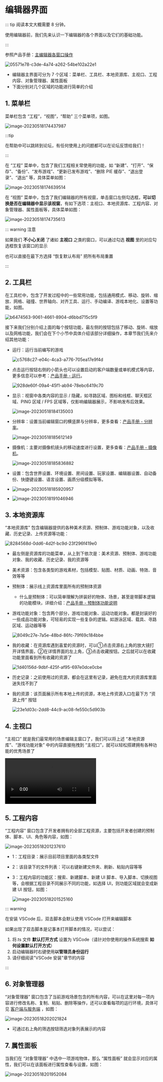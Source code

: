 # 编辑器界面

::: tip 阅读本文大概需要 8 分钟。

使用编辑器前，我们先来认识一下编辑器的各个界面以及它们的基础功能。

:::

参照产品手册：[主编辑器各窗口操作](https://docs.ark.online/Editor/EditorWindowsOperation.html)

![05571e78-c3de-4a74-a262-54be102a22e1](https://arkimg.ark.online/05571e78-c3de-4a74-a262-54be102a22e1.webp)

* 编辑器主界面可分为 7 个区域：菜单栏、工具栏、本地资源库、主视口、工程内容、对象管理器、属性面板
* 下面分别对几个区域的功能进行简单的介绍

## 1. 菜单栏

菜单栏包含 “工程”，“视图”，“帮助” 三个菜单项，如图。

![image-20230518174437987](https://arkimg.ark.online/image-20230518174437987.webp)

:::tip

在帮助中可以跳转到论坛，有任何使用上的问题都可以在论坛反馈给我们！

:::

在 “工程” 菜单中，包含了我们工程相关常使用的功能，如 “新建”、“打开”、“保存”、“备份”、“发布游戏”、“更新已发布游戏”、“删除 PIE 缓存”、“退出登录”、“退出” 等，具体菜单如图：

![image-20230518174639514](https://arkimg.ark.online/image-20230518174639514.webp)

在 “视图” 菜单中，包含了我们编辑器的所有视窗，单击窗口左侧勾选框，**可以切换是否在编辑器中显示该视窗**，有如下选项：主视口、本地资源库、工程内容、对象管理器、属性面板等，具体菜单如图：

![image-20230518174735613](https://arkimg.ark.online/image-20230518174735613.webp)

::: warning 注意

如果我们 **不小心关闭** 了诸如  **主视口** 之类的窗口，可以通过勾选 **视图** 里的对应勾选框恢复该窗口的显示

也可以直接在最下方选择 “恢复默认布局” 把所有布局重置

:::

## 2. 工具栏

在工具栏中，包含了开发过程中的一些常用功能，包括通用模式、移动、旋转、缩放、网格、碰撞、世界轴向、对齐工具、运行、手动编译、游戏本地化、设置等功能，如图。

![b6474563-9061-4661-8904-d6bbd715c5f9](https://arkimg.ark.online/b6474563-9061-4661-8904-d6bbd715c5f9.webp)

接下来我们分别介绍上面的每个按钮功能，最左侧的按钮包括了移动、旋转、缩放以及网格功能，我们会在下个小节中具体介绍该部分详细操作，本章节我们先来介绍其他功能：

- 运行：运行当前编写的游戏

  ![c5768c27-e04c-4ca3-a776-705ea17e9f4d](https://arkimg.ark.online/c5768c27-e04c-4ca3-a776-705ea17e9f4d.webp)

- 点击运行按钮右侧的小箭头也可以设置启动的客户端数量或单机模式等内容，更多信息可以参考：[产品手册 - 运行](https://docs.ark.online/Editor/EditorWindowsOperation.html#%E8%BF%90%E8%A1%8C)。

  ![928de60f-09a4-45f1-ab94-78ebc6419c70](https://arkimg.ark.online/928de60f-09a4-45f1-ab94-78ebc6419c70.webp)


- 显示：视窗中各类内容的显示 / 隐藏，如寻路区域、图标和线框、聊天框区域、PING 区域 / FPS 区域等，仅影响编辑器展示，不影响发布后效果。

  ![image-20230518184135003](https://arkimg.ark.online/image-20230518184135003.webp)

- 分辨率：设置当前编辑窗口的横竖屏与分辨率，更多查看：[产品手册 - 分辨率](https://docs.ark.online/Editor/EditorWindowsOperation.html#%E5%88%86%E8%BE%A8%E7%8E%87)。

  ![image-20230518185612149](https://arkimg.ark.online/image-20230518185612149.webp)

- 摄像机：主要对摄像机镜头的移动速度进行设置，更多查看：[产品手册 - 摄像机](https://docs.ark.online/Editor/EditorWindowsOperation.html#%E6%91%84%E5%83%8F%E6%9C%BA)。

  ![image-20230518185836882](https://arkimg.ark.online/image-20230518185836882.webp)


- 设置：包含世界设置、环境设置、房间设置、玩家设置、编辑器设置、自动备份、快捷键设置、语言设置、画质分级模拟等等。
- ![image-20230518185920957](https://arkimg.ark.online/image-20230518185920957.webp)
- ![image-20230518191046946](https://arkimg.ark.online/image-20230518191046946.webp)

## 3. 本地资源库

“本地资源库” 包含编辑器提供的各种美术资源、预制体、游戏功能对象，以及收藏、历史记录、上传资源等功能：

![8284568d-0dd6-4d2f-bc9d-23f296f419e0](https://arkimg.ark.online/8284568d-0dd6-4d2f-bc9d-23f296f419e0.webp)

* 最左侧是资源库的功能菜单，从上到下依次是：美术资源、预制体、游戏功能对象、我的收藏、历史记录、我的资源等
* 美术资源：包含各类型的游戏素材，包括模型、贴图、材质、动画、特效、音效等等
* 预制体：展示线上资源库里面所有的预制体资源
  * 什么是预制体：可以简单理解为拼装好的物体、场景，甚至是带脚本逻辑的功能模块，详细介绍：[产品手册 - 预制体功能说明](https://docs.ark.online/Editor/Prefabs.html)
* 游戏功能对象：包含两个部分，游戏功能对象、运动功能对象。都是封装好的一些成品功能对象，可轻易的实现一些复杂的逻辑。如游泳区域、载具、寻路区域、运动器等等
  
  ![8049c27e-7a5e-48bd-86fc-79f69c184bbe](https://arkimg.ark.online/8049c27e-7a5e-48bd-86fc-79f69c184bbe.webp)
* 我的收藏：在资源库遇到喜爱的资源时，可以①点击资源右上角的放大镜打开详情界面，②在详情界面的左上角，③点击收藏按钮。之后就可以在收藏功能里面看到所有收藏的资源了
  
  ![1d40156d-9dbf-425f-af95-697e0dce0cbe](https://arkimg.ark.online/1d40156d-9dbf-425f-af95-697e0dce0cbe.webp)
* 历史记录：之前使用过的资源，都会在这里有记录，避免在庞大的资源库里面迷失找不到了
* 我的资源：该页面展示所有本地上传的资源，本地上传资源入口在最下方 “资源上传” 按钮

  ![23e1d03c-2dd8-44c9-ac08-fe550c5d903b](https://arkimg.ark.online/23e1d03c-2dd8-44c9-ac08-fe550c5d903b.webp)

## 4. 主视口

“主视口” 就是我们最常用的场景编辑主窗口了，我们可以将上述 “本地资源库”、“游戏功能对象” 中的内容直接拖拽到 “主视口”，就可以轻松搭建拥有各种功能的优秀场景了

<video controls src="https://arkimg.ark.online/UE4_ntHqTyT7i4.mp4"></video>

## 5. 工程内容

“工程内容” 窗口包含了开发者拥有的全部工程资源，主要包括开发者创建的预制体、脚本、UI、角色等内容，如图：

![image-20230518201237610](https://arkimg.ark.online/image-20230518201237610.webp)

* 1：工程目录：展示目前项目里面的各类型文件

* 2：该目录下的文件列表：可以右键新建文件夹、刷新、粘贴内容等等

* 3：工程内容的功能区：搜索、新建脚本、新建 UI 脚本、导入脚本、切换视图等，会根据工程目录不同展示不同的功能，如选择 UI，则功能区域就会变成新建 UI 按钮，如图：

  ![image-20230518201525160](https://arkimg.ark.online/image-20230518201525160.webp)

::: warning 

在安装 VSCode 后，双击脚本会默认使用 VSCode 打开来编辑脚本

如果出现了双击脚本是记事本打开脚本的情况，可以尝试：

1. 将.ts 文件 **默认打开方式** 设置为 VSCode（请针对你使用的操作系统搜索 **如何设置默认打开方式**）
2. 启动编辑器时右键使用**以管理员身份运行**
3. 请仔细阅读"VSCode 安装"章节的内容

:::

## 6. 对象管理器

“对象管理器” 窗口包含了当前游戏场景包含的所有内容，可以在这里对每一项内容进行修改名称、复制、粘贴、删除等操作，还可以查看每项的运行环境，具体可见 [客户端与服务端](../Online-Gaming/client-and-server.md) ，如图：

![image-20230518202021824](https://arkimg.ark.online/image-20230518202021824.webp)

* 可通过右上角的筛选按钮筛选对象列表展示的内容

## 7. 属性面板

当我们在 “对象管理器” 中选中一项游戏物体，那么 “属性面板” 就会显示对应的属性，我们可以在该面板进行属性查看与设置，如图：

![image-20230518201952084](https://arkimg.ark.online/image-20230518201952084.webp)